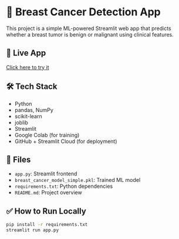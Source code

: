 # 🔬 Breast Cancer Detection App

This project is a simple ML-powered Streamlit web app that predicts whether a breast tumor is benign or malignant using clinical features.

## 🚀 Live App
[Click here to try it](https://breast-cancer-detection-yryktnopa6kuwhgaiwy8me.streamlit.app/)

## 🛠️ Tech Stack
- Python
- pandas, NumPy
- scikit-learn
- joblib
- Streamlit
- Google Colab (for training)
- GitHub + Streamlit Cloud (for deployment)

## 📁 Files
- `app.py`: Streamlit frontend
- `breast_cancer_model_simple.pkl`: Trained ML model
- `requirements.txt`: Python dependencies
- `README.md`: Project overview

## ✅ How to Run Locally

```bash
pip install -r requirements.txt
streamlit run app.py

